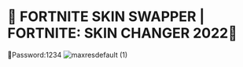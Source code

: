 # 💎 FORTNITE SKIN SWAPPER | FORTNITE: SKIN CHANGER 2022💎 
🔑Password:1234
![maxresdefault (1)](https://user-images.githubusercontent.com/113033715/193472508-6945d654-21cc-4ca4-9a03-0e9ca34b54ce.jpg)

